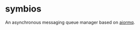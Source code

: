 # symbios
An asynchronous messaging queue manager based on [aiormq](https://github.com/mosquito/aiormq).
